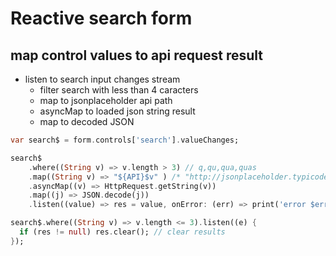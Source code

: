 # Reactive search form

## map control values to api request result 

- listen to search input changes stream 
  - filter search with less than 4 caracters
  - map to jsonplaceholder api path
  - asyncMap to loaded json string result
  - map to decoded JSON
  
```dart
var search$ = form.controls['search'].valueChanges;

search$
    .where((String v) => v.length > 3) // q,qu,qua,quas
    .map((String v) => "${API}$v" ) /* "http://jsonplaceholder.typicode.com/posts?title_like=quas"*/
    .asyncMap((v) => HttpRequest.getString(v))
    .map((j) => JSON.decode(j))
    .listen((value) => res = value, onError: (err) => print('error $err'));

search$.where((String v) => v.length <= 3).listen((e) {
  if (res != null) res.clear(); // clear results
});
```
